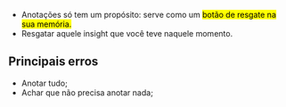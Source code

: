 - Anotações só tem um propósito: serve como um <mark class="hltr-red">botão de resgate na sua memória.</mark>
- Resgatar aquele insight que você teve naquele momento.

## Principais erros

- Anotar tudo;
- Achar que não precisa anotar nada;